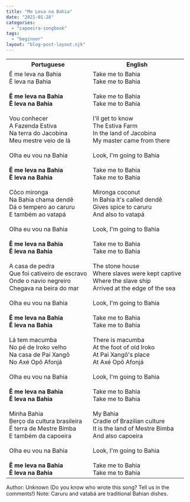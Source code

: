 ```yaml
---
title: "Me Leva na Bahia"
date: "2021-01-28"
categories: 
  - "capoeira-songbook"
tags: 
  - "beginner"
layout: "blog-post-layout.njk"
---
```


<table class="capoeira-table">
    <tr class="header-row">
        <th>Portuguese</th>
        <th>English</th>
    </tr>
    <tr>
        <td>Ê me leva na Bahia<br>Ê leva na Bahia<br><br><strong>Ê me leva na Bahia<br>Ê leva na Bahia</strong><br><br>Vou conhecer<br>A Fazenda Estiva<br>Na terra do Jacobina<br>Meu mestre veio de lá<br><br>Olha eu vou na Bahia<br><br><strong>Ê me leva na Bahia<br>Ê leva na Bahia</strong><br><br>Côco mironga<br>Na Bahia chama dendê<br>Dá o tempero ao caruru<br>E também ao vatapá<br><br>Olha eu vou na Bahia<br><br><strong>Ê me leva na Bahia<br>Ê leva na Bahia</strong><br><br>A casa de pedra<br>Que foi cativeiro de escravo<br>Onde o navio negreiro<br>Chegava na beira do mar<br><br>Olha eu vou na Bahia<br><br><strong>Ê me leva na Bahia<br>Ê leva na Bahia</strong><br><br>Lá tem macumba<br>No pé de Iroko velho<br>Na casa de Pai Xangô<br>No Axé Opô Afonjá<br><br>Olha eu vou na Bahia<br><br><strong>Ê me leva na Bahia<br>Ê leva na Bahia</strong><br><br>Minha Bahia<br>Berço da cultura brasileira<br>É terra de Mestre Bimba<br>E também da capoeira<br><br>Olha eu vou na Bahia<br><br><strong>Ê me leva na Bahia<br>Ê leva na Bahia</strong></td>
        <td>Take me to Bahia<br>Take me to Bahia<br><br>Take me to Bahia<br>Take me to Bahia<br><br>I'll get to know<br>The Estiva Farm<br>In the land of Jacobina<br>My master came from there<br><br>Look, I'm going to Bahia<br><br>Take me to Bahia<br>Take me to Bahia<br><br>Mironga coconut<br>In Bahia it's called dendê<br>Gives spice to caruru<br>And also to vatapá<br><br>Look, I'm going to Bahia<br><br>Take me to Bahia<br>Take me to Bahia<br><br>The stone house<br>Where slaves were kept captive<br>Where the slave ship<br>Arrived at the edge of the sea<br><br>Look, I'm going to Bahia<br><br>Take me to Bahia<br>Take me to Bahia<br><br>There is macumba<br>At the foot of old Iroko<br>At Pai Xangô's place<br>At Axé Opô Afonjá<br><br>Look, I'm going to Bahia<br><br>Take me to Bahia<br>Take me to Bahia<br><br>My Bahia<br>Cradle of Brazilian culture<br>It is the land of Mestre Bimba<br>And also capoeira<br><br>Look, I'm going to Bahia<br><br>Take me to Bahia<br>Take me to Bahia</td>
    </tr>
</table>

<figcaption>
Author: Unknown (Do you know who wrote this song? Tell us in the comments!)  
Note: Caruru and vatabá are traditional Bahian dishes.
</figcaption>
